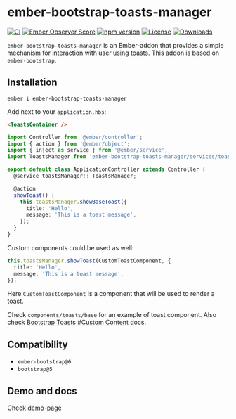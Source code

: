 # ember-bootstrap-toasts-manager

[![CI](https://github.com/onechiporenko/ember-bootstrap-toasts-manager/actions/workflows/ci.yml/badge.svg)](https://github.com/onechiporenko/ember-bootstrap-toasts-manager/actions/workflows/ci.yml)
[![Ember Observer Score](https://emberobserver.com/badges/ember-bootstrap-toasts-manager.svg)](https://emberobserver.com/addons/ember-bootstrap-toasts-manager)
[![npm version](https://badge.fury.io/js/ember-bootstrap-toasts-manager.png)](http://badge.fury.io/js/ember-bootstrap-toasts-manager)
[![License](http://img.shields.io/:license-mit-blue.svg)](http://doge.mit-license.org)
[![Downloads](http://img.shields.io/npm/dm/ember-bootstrap-toasts-manager.svg)](https://www.npmjs.com/package/ember-bootstrap-toasts-manager)

`ember-bootstrap-toasts-manager` is an Ember-addon that provides a simple mechanism for interaction with user using toasts. This addon is based on `ember-bootstrap`.

## Installation

`ember i ember-bootstrap-toasts-manager`

Add next to your `application.hbs`:

```html
<ToastsContainer />
```

```typescript
import Controller from '@ember/controller';
import { action } from '@ember/object';
import { inject as service } from '@ember/service';
import ToastsManager from 'ember-bootstrap-toasts-manager/services/toasts-manager';

export default class ApplicationController extends Controller {
  @service toastsManager!: ToastsManager;

  @action
  showToast() {
    this.toastsManager.showBaseToast({
      title: 'Hello',
      message: 'This is a toast message',
    });
  }
}
```

Custom components could be used as well:

```typescript
this.toastsManager.showToast(CustomToastComponent, {
  title: 'Hello',
  message: 'This is a toast message',
});
```

Here `CustomToastComponent` is a component that will be used to render a toast.

Check `components/toasts/base` for an example of toast component. Also check [Bootstrap Toasts #Custom Content](https://getbootstrap.com/docs/5.3/components/toasts/#custom-content) docs.

## Compatibility

* `ember-bootstrap@6`
* `bootstrap@5`

## Demo and docs

Check [demo-page](https://onechiporenko.github.io/ember-bootstrap-toasts-manager/#/demo)
